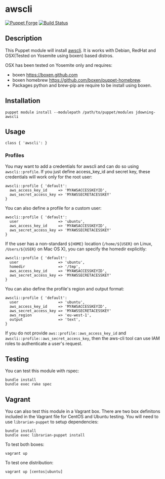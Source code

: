 # awscli

[![Puppet Forge](http://img.shields.io/puppetforge/v/jdowning/awscli.svg)](https://forge.puppetlabs.com/jdowning/awscli) [![Build Status](https://travis-ci.org/justindowning/puppet-awscli.png)](https://travis-ci.org/justindowning/puppet-awscli)

## Description

This Puppet module will install [awscli](https://github.com/aws/aws-cli). It is works with Debian, RedHat and OSX(Tested on Yosemite using boxen) based distros.

OSX has been tested on Yosemite only and requires:
- boxen https://boxen.github.com
- boxen homebrew https://github.com/boxen/puppet-homebrew.
- Packages python and brew-pip are require to be install using boxen. 

## Installation

`puppet module install --modulepath /path/to/puppet/modules jdowning-awscli`

## Usage

`class { 'awscli': }`

### Profiles

You may want to add a credentials for awscli and can do so using `awscli::profile`.
If you just define access_key_id and secret key, these credentials will work only for the root user:

```
awscli::profile { 'default':
  aws_access_key_id     => 'MYAWSACCESSKEYID',
  aws_secret_access_key => 'MYAWSSECRETACESSKEY'
}
```

You can also define a profile for a custom user:

```
awscli::profile { 'default':
  user                  => 'ubuntu',
  aws_access_key_id     => 'MYAWSACCESSKEYID',
  aws_secret_access_key => 'MYAWSSECRETACESSKEY'
}
```

If the user has a non-standard `${HOME}` location (`/home/${USER}` on Linux,
`/Users/${USER}` on Mac OS X), you can specify the homedir explicitly:

```
awscli::profile { 'default':
  user                  => 'ubuntu',
  homedir               => '/tmp',
  aws_access_key_id     => 'MYAWSACCESSKEYID',
  aws_secret_access_key => 'MYAWSSECRETACESSKEY'
}
```

You can also define the profile's region and output format:

```
awscli::profile { 'default':
  user                  => 'ubuntu',
  aws_access_key_id     => 'MYAWSACCESSKEYID',
  aws_secret_access_key => 'MYAWSSECRETACESSKEY'
  aws_region            => 'eu-west-1',
  output                => 'text',
}
```

If you do not provide `aws::profile::aws_access_key_id` and `awscli::profile::aws_secret_access_key`,
then the aws-cli tool can use IAM roles to authenticate a user's request.

## Testing
You can test this module with rspec:

    bundle install
    bundle exec rake spec

## Vagrant

You can also test this module in a Vagrant box. There are two box definitons included in the
Vagrant file for CentOS and Ubuntu testing. You will need to use `librarian-puppet` to setup dependencies:

    bundle install
    bundle exec librarian-puppet install

To test both boxes:

    vagrant up

To test one distribution:

    vagrant up [centos|ubuntu]
